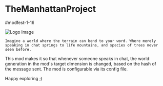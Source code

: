 # TheManhattanProject
#modfest-1-16

![Logo Image](https://i.postimg.cc/8Cxz37b2/manhattan.png)

`Imagine a world where the terrain can bend to your word. Where merely speaking in chat springs to life mountains, and species of trees never seen before.`

This mod makes it so that whenever someone speaks in chat, the world generation in the mod's target dimension is changed, based on the hash of the message sent.
The mod is configurable via its config file.

Happy exploring ;)
